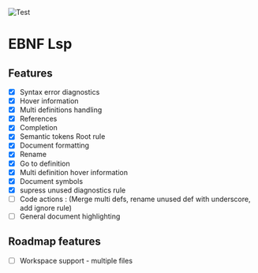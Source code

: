 ![Test](https://github.com/DanielHauge/ebnf-lsp/actions/workflows/rust.yml/badge.svg)

# EBNF Lsp

## Features

- [x] Syntax error diagnostics
- [x] Hover information
- [x] Multi definitions handling
- [x] References
- [x] Completion
- [X] Semantic tokens Root rule
- [x] Document formatting
- [x] Rename
- [x] Go to definition
- [x] Multi definition hover information
- [x] Document symbols
- [x] supress unused diagnostics rule
- [ ] Code actions : (Merge multi defs, rename unused def with underscore, add ignore rule)
- [ ] General document highlighting

## Roadmap features

- [ ] Workspace support - multiple files
